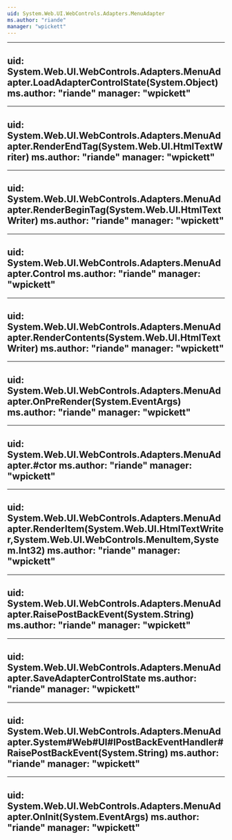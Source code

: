 ```yaml
---
uid: System.Web.UI.WebControls.Adapters.MenuAdapter
ms.author: "riande"
manager: "wpickett"
---
```


---
uid: System.Web.UI.WebControls.Adapters.MenuAdapter.LoadAdapterControlState(System.Object)
ms.author: "riande"
manager: "wpickett"
---

---
uid: System.Web.UI.WebControls.Adapters.MenuAdapter.RenderEndTag(System.Web.UI.HtmlTextWriter)
ms.author: "riande"
manager: "wpickett"
---

---
uid: System.Web.UI.WebControls.Adapters.MenuAdapter.RenderBeginTag(System.Web.UI.HtmlTextWriter)
ms.author: "riande"
manager: "wpickett"
---

---
uid: System.Web.UI.WebControls.Adapters.MenuAdapter.Control
ms.author: "riande"
manager: "wpickett"
---

---
uid: System.Web.UI.WebControls.Adapters.MenuAdapter.RenderContents(System.Web.UI.HtmlTextWriter)
ms.author: "riande"
manager: "wpickett"
---

---
uid: System.Web.UI.WebControls.Adapters.MenuAdapter.OnPreRender(System.EventArgs)
ms.author: "riande"
manager: "wpickett"
---

---
uid: System.Web.UI.WebControls.Adapters.MenuAdapter.#ctor
ms.author: "riande"
manager: "wpickett"
---

---
uid: System.Web.UI.WebControls.Adapters.MenuAdapter.RenderItem(System.Web.UI.HtmlTextWriter,System.Web.UI.WebControls.MenuItem,System.Int32)
ms.author: "riande"
manager: "wpickett"
---

---
uid: System.Web.UI.WebControls.Adapters.MenuAdapter.RaisePostBackEvent(System.String)
ms.author: "riande"
manager: "wpickett"
---

---
uid: System.Web.UI.WebControls.Adapters.MenuAdapter.SaveAdapterControlState
ms.author: "riande"
manager: "wpickett"
---

---
uid: System.Web.UI.WebControls.Adapters.MenuAdapter.System#Web#UI#IPostBackEventHandler#RaisePostBackEvent(System.String)
ms.author: "riande"
manager: "wpickett"
---

---
uid: System.Web.UI.WebControls.Adapters.MenuAdapter.OnInit(System.EventArgs)
ms.author: "riande"
manager: "wpickett"
---
